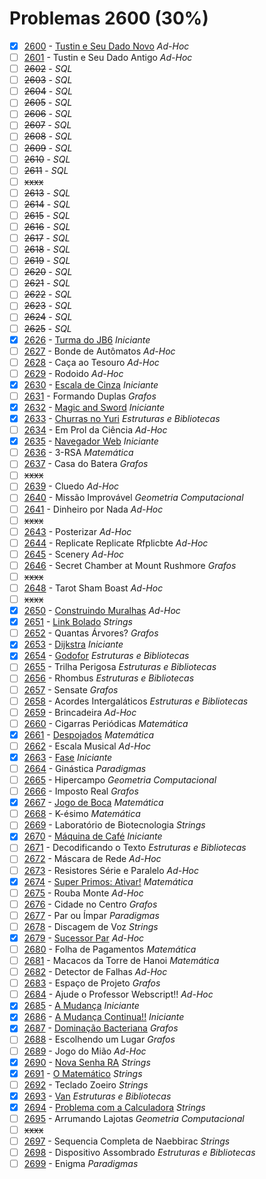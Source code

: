 # Problemas 2600 (30%)

  - [x]  [2600](https://www.beecrowd.com.br/judge/pt/problems/view/2600) - [Tustin e Seu Dado Novo](https://github.com/potigol/uoj-potigol/blob/master/src/2600/2600.poti) *Ad-Hoc*
  - [ ]  [2601](https://www.beecrowd.com.br/judge/pt/problems/view/2601) - Tustin e Seu Dado Antigo *Ad-Hoc*
  - [ ]  ~~2602~~ - *SQL*
  - [ ]  ~~2603~~ - *SQL*
  - [ ]  ~~2604~~ - *SQL*
  - [ ]  ~~2605~~ - *SQL*
  - [ ]  ~~2606~~ - *SQL*
  - [ ]  ~~2607~~ - *SQL*
  - [ ]  ~~2608~~ - *SQL*
  - [ ]  ~~2609~~ - *SQL*
  - [ ]  ~~2610~~ - *SQL*
  - [ ]  ~~2611~~ - *SQL*
  - [ ] ~~xxxx~~
  - [ ]  ~~2613~~ - *SQL*
  - [ ]  ~~2614~~ - *SQL*
  - [ ]  ~~2615~~ - *SQL*
  - [ ]  ~~2616~~ - *SQL*
  - [ ]  ~~2617~~ - *SQL*
  - [ ]  ~~2618~~ - *SQL*
  - [ ]  ~~2619~~ - *SQL*
  - [ ]  ~~2620~~ - *SQL*
  - [ ]  ~~2621~~ - *SQL*
  - [ ]  ~~2622~~ - *SQL*
  - [ ]  ~~2623~~ - *SQL*
  - [ ]  ~~2624~~ - *SQL*
  - [ ]  ~~2625~~ - *SQL*
  - [x]  [2626](https://www.beecrowd.com.br/judge/pt/problems/view/2626) - [Turma do JB6](https://github.com/potigol/uoj-potigol/blob/master/src/2600/2626.poti) *Iniciante*
  - [ ]  [2627](https://www.beecrowd.com.br/judge/pt/problems/view/2627) - Bonde de Autômatos *Ad-Hoc*
  - [ ]  [2628](https://www.beecrowd.com.br/judge/pt/problems/view/2628) - Caça ao Tesouro *Ad-Hoc*
  - [ ]  [2629](https://www.beecrowd.com.br/judge/pt/problems/view/2629) - Rodoido *Ad-Hoc*
  - [x]  [2630](https://www.beecrowd.com.br/judge/pt/problems/view/2630) - [Escala de Cinza](https://github.com/potigol/uoj-potigol/blob/master/src/2600/2630.poti) *Iniciante*
  - [ ]  [2631](https://www.beecrowd.com.br/judge/pt/problems/view/2631) - Formando Duplas *Grafos*
  - [x]  [2632](https://www.beecrowd.com.br/judge/pt/problems/view/2632) - [Magic and Sword](https://github.com/potigol/uoj-potigol/blob/master/src/2600/2632.poti) *Iniciante*
  - [x]  [2633](https://www.beecrowd.com.br/judge/pt/problems/view/2633) - [Churras no Yuri](https://github.com/potigol/uoj-potigol/blob/master/src/2600/2633.poti) *Estruturas e Bibliotecas*
  - [ ]  [2634](https://www.beecrowd.com.br/judge/pt/problems/view/2634) - Em Prol da Ciência *Ad-Hoc*
  - [x]  [2635](https://www.beecrowd.com.br/judge/pt/problems/view/2635) - [Navegador Web](https://github.com/potigol/uoj-potigol/blob/master/src/2600/2635.poti) *Iniciante*
  - [ ]  [2636](https://www.beecrowd.com.br/judge/pt/problems/view/2636) - 3-RSA *Matemática*
  - [ ]  [2637](https://www.beecrowd.com.br/judge/pt/problems/view/2637) - Casa do Batera *Grafos*
  - [ ] ~~xxxx~~
  - [ ]  [2639](https://www.beecrowd.com.br/judge/pt/problems/view/2639) - Cluedo *Ad-Hoc*
  - [ ]  [2640](https://www.beecrowd.com.br/judge/pt/problems/view/2640) - Missão Improvável *Geometria Computacional*
  - [ ]  [2641](https://www.beecrowd.com.br/judge/pt/problems/view/2641) - Dinheiro por Nada *Ad-Hoc*
  - [ ] ~~xxxx~~
  - [ ]  [2643](https://www.beecrowd.com.br/judge/pt/problems/view/2643) - Posterizar *Ad-Hoc*
  - [ ]  [2644](https://www.beecrowd.com.br/judge/pt/problems/view/2644) - Replicate Replicate Rfplicbte *Ad-Hoc*
  - [ ]  [2645](https://www.beecrowd.com.br/judge/pt/problems/view/2645) - Scenery *Ad-Hoc*
  - [ ]  [2646](https://www.beecrowd.com.br/judge/pt/problems/view/2646) - Secret Chamber at Mount Rushmore *Grafos*
  - [ ] ~~xxxx~~
  - [ ]  [2648](https://www.beecrowd.com.br/judge/pt/problems/view/2648) - Tarot Sham Boast *Ad-Hoc*
  - [ ] ~~xxxx~~
  - [x]  [2650](https://www.beecrowd.com.br/judge/pt/problems/view/2650) - [Construindo Muralhas](https://github.com/potigol/uoj-potigol/blob/master/src/2600/2650.poti) *Ad-Hoc*
  - [x]  [2651](https://www.beecrowd.com.br/judge/pt/problems/view/2651) - [Link Bolado](https://github.com/potigol/uoj-potigol/blob/master/src/2600/2651.poti) *Strings*
  - [ ]  [2652](https://www.beecrowd.com.br/judge/pt/problems/view/2652) - Quantas Árvores? *Grafos*
  - [x]  [2653](https://www.beecrowd.com.br/judge/pt/problems/view/2653) - [Dijkstra](https://github.com/potigol/uoj-potigol/blob/master/src/2600/2653.poti) *Iniciante*
  - [x]  [2654](https://www.beecrowd.com.br/judge/pt/problems/view/2654) - [Godofor](https://github.com/potigol/uoj-potigol/blob/master/src/2600/2654.poti) *Estruturas e Bibliotecas*
  - [ ]  [2655](https://www.beecrowd.com.br/judge/pt/problems/view/2655) - Trilha Perigosa *Estruturas e Bibliotecas*
  - [ ]  [2656](https://www.beecrowd.com.br/judge/pt/problems/view/2656) - Rhombus *Estruturas e Bibliotecas*
  - [ ]  [2657](https://www.beecrowd.com.br/judge/pt/problems/view/2657) - Sensate *Grafos*
  - [ ]  [2658](https://www.beecrowd.com.br/judge/pt/problems/view/2658) - Acordes Intergaláticos *Estruturas e Bibliotecas*
  - [ ]  [2659](https://www.beecrowd.com.br/judge/pt/problems/view/2659) - Brincadeira *Ad-Hoc*
  - [ ]  [2660](https://www.beecrowd.com.br/judge/pt/problems/view/2660) - Cigarras Periódicas *Matemática*
  - [x]  [2661](https://www.beecrowd.com.br/judge/pt/problems/view/2661) - [Despojados](https://github.com/potigol/uoj-potigol/blob/master/src/2600/2661.poti) *Matemática*
  - [ ]  [2662](https://www.beecrowd.com.br/judge/pt/problems/view/2662) - Escala Musical *Ad-Hoc*
  - [x]  [2663](https://www.beecrowd.com.br/judge/pt/problems/view/2663) - [Fase](https://github.com/potigol/uoj-potigol/blob/master/src/2600/2663.poti) *Iniciante*
  - [ ]  [2664](https://www.beecrowd.com.br/judge/pt/problems/view/2664) - Ginástica *Paradigmas*
  - [ ]  [2665](https://www.beecrowd.com.br/judge/pt/problems/view/2665) - Hipercampo *Geometria Computacional*
  - [ ]  [2666](https://www.beecrowd.com.br/judge/pt/problems/view/2666) - Imposto Real *Grafos*
  - [x]  [2667](https://www.beecrowd.com.br/judge/pt/problems/view/2667) - [Jogo de Boca](https://github.com/potigol/uoj-potigol/blob/master/src/2600/2667.poti) *Matemática*
  - [ ]  [2668](https://www.beecrowd.com.br/judge/pt/problems/view/2668) - K-ésimo *Matemática*
  - [ ]  [2669](https://www.beecrowd.com.br/judge/pt/problems/view/2669) - Laboratório de Biotecnologia *Strings*
  - [x]  [2670](https://www.beecrowd.com.br/judge/pt/problems/view/2670) - [Máquina de Café](https://github.com/potigol/uoj-potigol/blob/master/src/2600/2670.poti) *Iniciante*
  - [ ]  [2671](https://www.beecrowd.com.br/judge/pt/problems/view/2671) - Decodificando o Texto *Estruturas e Bibliotecas*
  - [ ]  [2672](https://www.beecrowd.com.br/judge/pt/problems/view/2672) - Máscara de Rede *Ad-Hoc*
  - [ ]  [2673](https://www.beecrowd.com.br/judge/pt/problems/view/2673) - Resistores Série e Paralelo *Ad-Hoc*
  - [x]  [2674](https://www.beecrowd.com.br/judge/pt/problems/view/2674) - [Super Primos: Ativar!](https://github.com/potigol/uoj-potigol/blob/master/src/2600/2674.poti) *Matemática*
  - [ ]  [2675](https://www.beecrowd.com.br/judge/pt/problems/view/2675) - Rouba Monte *Ad-Hoc*
  - [ ]  [2676](https://www.beecrowd.com.br/judge/pt/problems/view/2676) - Cidade no Centro *Grafos*
  - [ ]  [2677](https://www.beecrowd.com.br/judge/pt/problems/view/2677) - Par ou Ímpar *Paradigmas*
  - [ ]  [2678](https://www.beecrowd.com.br/judge/pt/problems/view/2678) - Discagem de Voz *Strings*
  - [x]  [2679](https://www.beecrowd.com.br/judge/pt/problems/view/2679) - [Sucessor Par](https://github.com/potigol/uoj-potigol/blob/master/src/2600/2679.poti) *Ad-Hoc*
  - [ ]  [2680](https://www.beecrowd.com.br/judge/pt/problems/view/2680) - Folha de Pagamentos *Matemática*
  - [ ]  [2681](https://www.beecrowd.com.br/judge/pt/problems/view/2681) - Macacos da Torre de Hanoi *Matemática*
  - [ ]  [2682](https://www.beecrowd.com.br/judge/pt/problems/view/2682) - Detector de Falhas *Ad-Hoc*
  - [ ]  [2683](https://www.beecrowd.com.br/judge/pt/problems/view/2683) - Espaço de Projeto *Grafos*
  - [ ]  [2684](https://www.beecrowd.com.br/judge/pt/problems/view/2684) - Ajude o Professor Webscript!! *Ad-Hoc*
  - [x]  [2685](https://www.beecrowd.com.br/judge/pt/problems/view/2685) - [A Mudança](https://github.com/potigol/uoj-potigol/blob/master/src/2600/2685.poti) *Iniciante*
  - [x]  [2686](https://www.beecrowd.com.br/judge/pt/problems/view/2686) - [A Mudança Continua!!](https://github.com/potigol/uoj-potigol/blob/master/src/2600/2686.poti) *Iniciante*
  - [x]  [2687](https://www.beecrowd.com.br/judge/pt/problems/view/2687) - [Dominação Bacteriana](https://github.com/potigol/uoj-potigol/blob/master/src/2600/2687.poti) *Grafos*
  - [ ]  [2688](https://www.beecrowd.com.br/judge/pt/problems/view/2688) - Escolhendo um Lugar *Grafos*
  - [ ]  [2689](https://www.beecrowd.com.br/judge/pt/problems/view/2689) - Jogo do Mião *Ad-Hoc*
  - [x]  [2690](https://www.beecrowd.com.br/judge/pt/problems/view/2690) - [Nova Senha RA](https://github.com/potigol/uoj-potigol/blob/master/src/2600/2690.poti) *Strings*
  - [x]  [2691](https://www.beecrowd.com.br/judge/pt/problems/view/2691) - [O Matemático](https://github.com/potigol/uoj-potigol/blob/master/src/2600/2691.poti) *Strings*
  - [ ]  [2692](https://www.beecrowd.com.br/judge/pt/problems/view/2692) - Teclado Zoeiro *Strings*
  - [x]  [2693](https://www.beecrowd.com.br/judge/pt/problems/view/2693) - [Van](https://github.com/potigol/uoj-potigol/blob/master/src/2600/2693.poti) *Estruturas e Bibliotecas*
  - [x]  [2694](https://www.beecrowd.com.br/judge/pt/problems/view/2694) - [Problema com a Calculadora](https://github.com/potigol/uoj-potigol/blob/master/src/2600/2694.poti) *Strings*
  - [ ]  [2695](https://www.beecrowd.com.br/judge/pt/problems/view/2695) - Arrumando Lajotas *Geometria Computacional*
  - [ ] ~~xxxx~~
  - [ ]  [2697](https://www.beecrowd.com.br/judge/pt/problems/view/2697) - Sequencia Completa de Naebbirac *Strings*
  - [ ]  [2698](https://www.beecrowd.com.br/judge/pt/problems/view/2698) - Dispositivo Assombrado *Estruturas e Bibliotecas*
  - [ ]  [2699](https://www.beecrowd.com.br/judge/pt/problems/view/2699) - Enigma *Paradigmas*